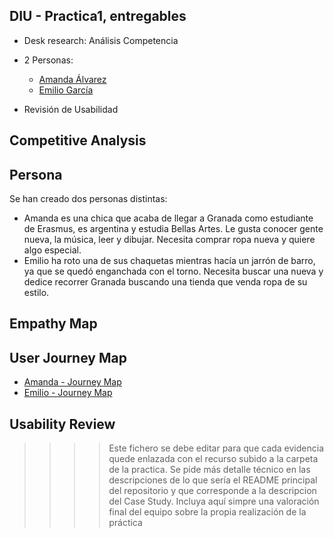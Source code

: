 ## DIU - Practica1, entregables


- Desk research: Análisis Competencia 
- 2 Personas:
  -  [Amanda Álvarez](Amanda%20Álvarez.png)
  -  [Emilio García](Emilio%20García.png)
    
- Revisión de Usabilidad 

## Competitive Analysis 

## Persona 


Se han creado dos personas distintas: 

- Amanda es una chica que acaba de llegar a Granada como estudiante de Erasmus, es argentina y estudia Bellas Artes. Le gusta conocer gente nueva, la música, leer y dibujar. Necesita comprar ropa nueva y quiere algo especial.
- Emilio ha roto una de sus chaquetas mientras hacía un jarrón de barro, ya que se quedó enganchada con el torno. Necesita buscar una nueva y dedice recorrer Granada buscando una tienda que venda ropa de su estilo.

## Empathy Map 

## User Journey Map 
  - [Amanda - Journey Map](Amanda%20-%20User%20Journey%20Map.png)
  - [Emilio - Journey Map](Emilio%20-%20User%20Journey%20Map.png)

## Usability Review 


>>>> Este fichero se debe editar para que cada evidencia quede enlazada con el recurso subido a la carpeta de la practica. Se pide más detalle técnico en las descripciones de lo que sería el README principal del repositorio y que corresponde a la descripcion del Case Study.
>>>> Incluya aquí simpre una valoración final del equipo sobre la propia realización de la práctica
